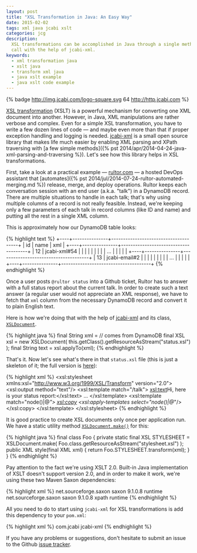 ```yaml
---
layout: post
title: "XSL Transformation in Java: An Easy Way"
date: 2015-02-02
tags: xml java jcabi xslt
categories: jcg
description:
  XSL transformations can be accomplished in Java through a single method
  call with the help of jcabi-xml.
keywords:
  - xml transformation java
  - xslt java
  - transform xml java
  - java xslt example
  - java xslt code example
---
```


{% badge http://img.jcabi.com/logo-square.svg 64 http://http.jcabi.com %}

[XSL transformation](http://www.w3.org/TR/xslt20/)
(XSLT) is a powerful mechanism for converting one
XML document into another. However, in Java, XML manipulations
are rather verbose and complex. Even for a simple XSL transformation,
you have to write a few dozen lines of code &mdash; and maybe even more
than that if proper exception handling and logging is needed.
[jcabi-xml](http://xml.jcabi.com) is
a small open source library that makes life much easier by enabling
XML parsing and XPath traversing with
[a few simple methods]({% pst 2014/apr/2014-04-24-java-xml-parsing-and-traversing %}). Let's
see how this library helps in XSL transformations.

<!--more-->

First, take a look at a practical example &mdash; [rultor.com](http://www.rultor.com) &mdash;
a hosted DevOps assistant that
[automates]({% pst 2014/jul/2014-07-24-rultor-automated-merging.md %})
release, merge, and deploy operations. Rultor keeps each conversation session with an end user (a.k.a. "talk")
in a DynamoDB record. There are multiple situations to handle
in each talk; that's why using multiple columns of a record is not
really feasible. Instead, we're keeping only a few parameters of each talk
in record columns (like ID and name) and putting all the rest in a single
XML column.

This is approximately how our DynamoDB table looks:

{% highlight text %}
+----+---------------+--------------------------------------+
| id | name          | xml                                  |
+----+---------------+--------------------------------------+
| 12 | jcabi-xml#54  | <?xml version='1.0'?>                |
|    |               | <talk public="true">                 |
|    |               |   <request id="e5f4b3">...</request> |
|    |               | </talk>                              |
+----+---------------+--------------------------------------+
| 13 | jcabi-email#2 | <?xml version='1.0'?>                |
|    |               | <talk public="true">                 |
|    |               |   <daemon id="f787fe">...</daemon>   |
|    |               | </talk>                              |
+----+---------------+--------------------------------------+
{% endhighlight %}

Once a user posts `@rultor status` into a Github ticket, Rultor
has to answer with a full status report about the current talk. In order
to create such a text answer (a regular user would not appreciate an XML response),
we have to fetch that `xml` column from the necessary DynamoDB record and convert
it to plain English text.

Here is how we're doing that with the help of [jcabi-xml](http://xml.jcabi.com) and its
class, [`XSLDocument`](http://xml.jcabi.com/apidocs-0.15/com/jcabi/xml/XSLDocument.html).

{% highlight java %}
final String xml = // comes from DynamoDB
final XSL xsl = new XSLDocument(
  this.getClass().getResourceAsStream("status.xsl")
);
final String text = xsl.applyTo(xml);
{% endhighlight %}

That's it. Now let's see what's there in that `status.xsl` file
(this is just a skeleton of it; the full version is [here](https://github.com/yegor256/rultor/blob/1.48/src/main/resources/com/rultor/agents/github/qtn/status.xsl)):

{% highlight xml %}
<xsl:stylesheet xmlns:xsl="http://www.w3.org/1999/XSL/Transform" version="2.0">
  <xsl:output method="text"/>
  <xsl:template match="/talk">
    <xsl:text>Hi, here is your status report:</xsl:text>
    ...
  </xsl:template>
  <xsl:template match="node()|@*">
    <xsl:copy>
      <xsl:apply-templates select="node()|@*"/>
    </xsl:copy>
  </xsl:template>
</xsl:stylesheet>
{% endhighlight %}

It is good practice to create XSL documents only once per application
run. We have a static utility method [`XSLDocument.make()`](http://xml.jcabi.com/apidocs-0.15/com/jcabi/xml/XSLDocument.html#make%28java.io.InputStream%29) for this:

{% highlight java %}
final class Foo {
  private static final XSL STYLESHEET = XSLDocument.make(
    Foo.class.getResourceAsStream("stylesheet.xsl")
  );
  public XML style(final XML xml) {
    return Foo.STYLESHEET.transform(xml);
  }
}
{% endhighlight %}

Pay attention to the fact we're using XSLT 2.0. Built-in Java implementation of XSLT
doesn't support version 2.0, and in order to make it work, we're using
these two Maven Saxon dependencies:

{% highlight xml %}
<dependency>
  <groupId>net.sourceforge.saxon</groupId>
  <artifactId>saxon</artifactId>
  <version>9.1.0.8</version>
  <scope>runtime</scope>
</dependency>
<dependency>
  <groupId>net.sourceforge.saxon</groupId>
  <artifactId>saxon</artifactId>
  <version>9.1.0.8</version>
  <classifier>xpath</classifier>
  <scope>runtime</scope>
</dependency>
{% endhighlight %}

All you need to do to start using `jcabi-xml` for XSL transformations is
add this dependency to your `pom.xml`:

{% highlight xml %}
<dependency>
  <groupId>com.jcabi</groupId>
  <artifactId>jcabi-xml</artifactId>
</dependency>
{% endhighlight %}

If you have any problems or suggestions, don't hesitate to submit an issue
to the Github [issue tracker](https://github.com/jcabi/jcabi-xml/issues).
